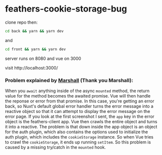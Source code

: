 # feathers-cookie-storage-bug

clone repo then:

```bash
cd back && yarn && yarn dev
```
and
```bash
cd front && yarn && yarn dev
```

server runs on 8080 and vue on 3000

visit http://localhost:3000/

### Problem explained by [Marshall](https://github.com/marshallswain) (Thank you Marshall):
When you `await` anything inside of the async `mounted` method, the return value for the method becomes the awaited promise.  Vue will then handle the reponse or error from that promise.  In this case, you're getting an error back, so Nuxt's default global error handler turns the error message into a reactive object so that it can attempt to display the error message on the error page.  If you look at the first screenshot I sent, the `app` key in the error object is the feathers-client app.  Vue then crawls the entire object and turns it into a reactive.  The problem is that down inside the app object is an object for the auth plugin, which also contains the options used to initialize the auth plugin, which includes the `cookieStorage` instance.  So when Vue tries to crawl the `cookieStorage`, it ends up running `setItem`.
So this problem is caused by a missing try/catch in the `mounted` hook.
